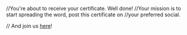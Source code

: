 //You're about to receive your certificate. Well done!
//Your mission is to start spreading the word, post this certificate on
//your preferred social. 

// And join us [here](https://oceanprotocol.com/community#ambassadors)!
